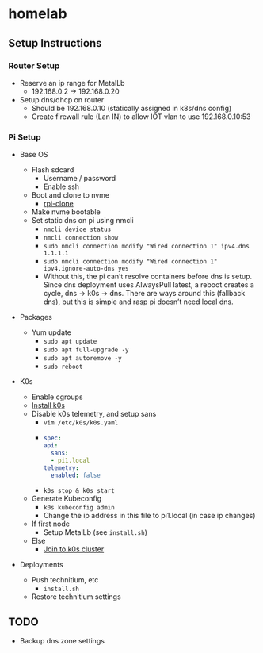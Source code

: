 # homelab

## Setup Instructions

### Router Setup

- Reserve an ip range for MetalLb
  - 192.168.0.2 -> 192.168.0.20
- Setup dns/dhcp on router
  - Should be 192.168.0.10 (statically assigned in k8s/dns config)
  - Create firewall rule (Lan IN) to allow IOT vlan to use 192.168.0.10:53

### Pi Setup

- Base OS
  - Flash sdcard
    - Username / password
    - Enable ssh
  - Boot and clone to nvme
    - [rpi-clone](https://github.com/geerlingguy/rpi-clone)
  - Make nvme bootable
  - Set static dns on pi using nmcli
    - `nmcli device status`
    - `nmcli connection show`
    - `sudo nmcli connection modify "Wired connection 1" ipv4.dns 1.1.1.1`
    - `sudo nmcli connection modify "Wired connection 1" ipv4.ignore-auto-dns yes`
    - Without this, the pi can’t resolve containers before dns is setup. Since dns deployment uses AlwaysPull latest, a reboot creates a cycle, dns -> k0s -> dns. There are ways around this (fallback dns), but this is simple and rasp pi doesn’t need local dns.
- Packages
  - Yum update
    - `sudo apt update`
    - `sudo apt full-upgrade -y`
    - `sudo apt autoremove -y`
    - `sudo reboot`

- K0s
  - Enable cgroups
  - [Install k0s](https://docs.k0sproject.io/stable/install)
  - Disable k0s telemetry, and setup sans
    - `vim /etc/k0s/k0s.yaml`
    - ```yaml
      spec:
      api:
        sans:
        - pi1.local
      telemetry:
        enabled: false
      ```
    - `k0s stop & k0s start`
  - Generate Kubeconfig
    - `k0s kubeconfig admin`
    - Change the ip address in this file to pi1.local (in case ip changes)
  - If first node
    - Setup MetalLb (see `install.sh`)
  - Else
    - [Join to k0s cluster](https://docs.k0sproject.io/v0.11.0/k0s-multi-node)

- Deployments
  - Push technitium, etc
    - `install.sh`
  - Restore technitium settings

## TODO

- Backup dns zone settings